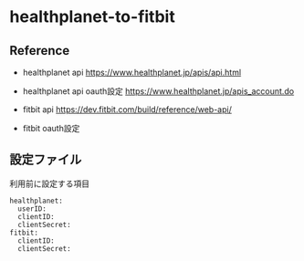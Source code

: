 # healthplanet-to-fitbit

## Reference
- healthplanet api
https://www.healthplanet.jp/apis/api.html

- healthplanet api oauth設定
https://www.healthplanet.jp/apis_account.do

- fitbit api
https://dev.fitbit.com/build/reference/web-api/

- fitbit oauth設定

## 設定ファイル
利用前に設定する項目
```
healthplanet:
  userID:
  clientID:
  clientSecret:
fitbit:
  clientID:
  clientSecret:
```